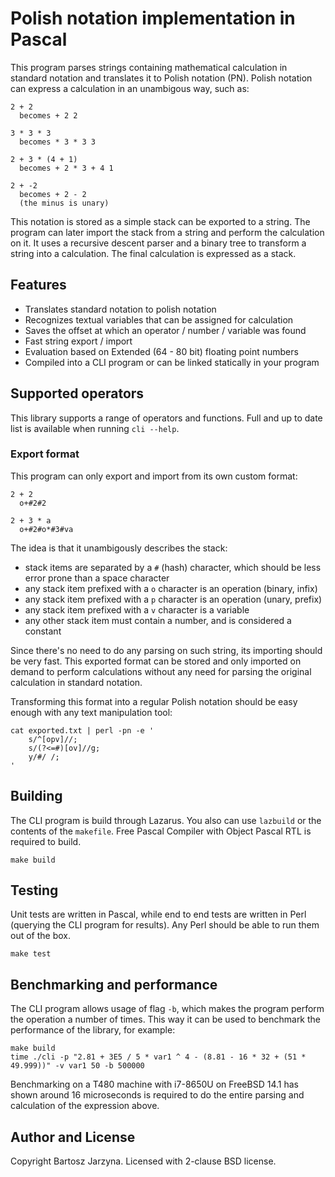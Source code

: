 # Polish notation implementation in Pascal

This program parses strings containing mathematical calculation in standard
notation and translates it to Polish notation (PN). Polish notation can express
a calculation in an unambigous way, such as:

```
2 + 2
  becomes + 2 2

3 * 3 * 3
  becomes * 3 * 3 3

2 + 3 * (4 + 1)
  becomes + 2 * 3 + 4 1

2 + -2
  becomes + 2 - 2
  (the minus is unary)
```

This notation is stored as a simple stack can be exported to a string. The
program can later import the stack from a string and perform the calculation on
it. It uses a recursive descent parser and a binary tree to transform a string
into a calculation. The final calculation is expressed as a stack.

## Features

- Translates standard notation to polish notation
- Recognizes textual variables that can be assigned for calculation
- Saves the offset at which an operator / number / variable was found
- Fast string export / import
- Evaluation based on Extended (64 - 80 bit) floating point numbers
- Compiled into a CLI program or can be linked statically in your program

## Supported operators

This library supports a range of operators and functions. Full and up to date
list is available when running `cli --help`.

### Export format

This program can only export and import from its own custom format:

```
2 + 2
  o+#2#2

2 + 3 * a
  o+#2#o*#3#va
```

The idea is that it unambigously describes the stack:
- stack items are separated by a `#` (hash) character, which should be less error prone than a space character
- any stack item prefixed with a `o` character is an operation (binary, infix)
- any stack item prefixed with a `p` character is an operation (unary, prefix)
- any stack item prefixed with a `v` character is a variable
- any other stack item must contain a number, and is considered a constant

Since there's no need to do any parsing on such string, its importing should be
very fast. This exported format can be stored and only imported on demand to
perform calculations without any need for parsing the original calculation in
standard notation.

Transforming this format into a regular Polish notation should be easy enough
with any text manipulation tool:

```
cat exported.txt | perl -pn -e '
	s/^[opv]//;
	s/(?<=#)[ov]//g;
	y/#/ /;
'
```

## Building

The CLI program is build through Lazarus. You also can use `lazbuild` or the
contents of the `makefile`. Free Pascal Compiler with Object Pascal RTL is
required to build.

```
make build
```

## Testing

Unit tests are written in Pascal, while end to end tests are written in Perl
(querying the CLI program for results). Any Perl should be able to run them out
of the box.

```
make test
```

## Benchmarking and performance

The CLI program allows usage of flag `-b`, which makes the program perform the
operation a number of times. This way it can be used to benchmark the
performance of the library, for example:

```
make build
time ./cli -p "2.81 + 3E5 / 5 * var1 ^ 4 - (8.81 - 16 * 32 + (51 * 49.999))" -v var1 50 -b 500000
```

Benchmarking on a T480 machine with i7-8650U on FreeBSD 14.1 has shown around
16 microseconds is required to do the entire parsing and calculation of the
expression above.

## Author and License

Copyright Bartosz Jarzyna. Licensed with 2-clause BSD license.

